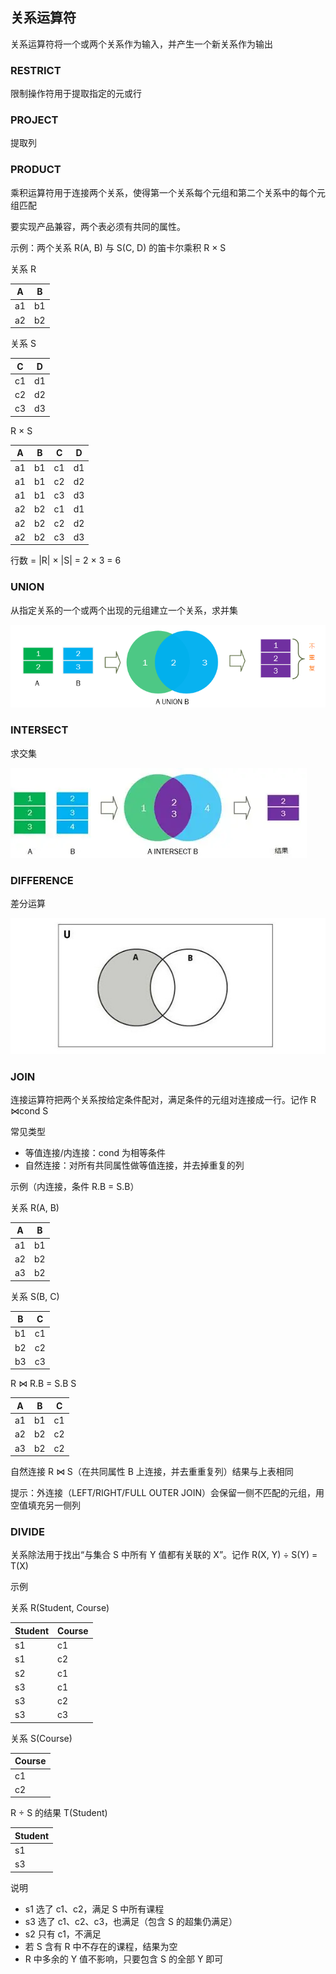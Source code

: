 ## 关系运算符

关系运算符将一个或两个关系作为输入，并产生一个新关系作为输出

### RESTRICT

限制操作符用于提取指定的元或行

### PROJECT

提取列

### PRODUCT

乘积运算符用于连接两个关系，使得第一个关系每个元组和第二个关系中的每个元组匹配

要实现产品兼容，两个表必须有共同的属性。

示例：两个关系 R(A, B) 与 S(C, D) 的笛卡尔乘积 R × S

关系 R

| A  | B  |
| -- | -- |
| a1 | b1 |
| a2 | b2 |

关系 S

| C  | D  |
| -- | -- |
| c1 | d1 |
| c2 | d2 |
| c3 | d3 |

R × S

| A  | B  | C  | D  |
| -- | -- | -- | -- |
| a1 | b1 | c1 | d1 |
| a1 | b1 | c2 | d2 |
| a1 | b1 | c3 | d3 |
| a2 | b2 | c1 | d1 |
| a2 | b2 | c2 | d2 |
| a2 | b2 | c3 | d3 |

行数 = |R| × |S| = 2 × 3 = 6

### UNION

从指定关系的一个或两个出现的元组建立一个关系，求并集

![1757990681511](image/1.3/1757990681511.png)

### INTERSECT

求交集

![1757990712097](image/1.3/1757990712097.png)

### DIFFERENCE

差分运算

![1757990741099](image/1.3/1757990741099.png)

### JOIN

连接运算符把两个关系按给定条件配对，满足条件的元组对连接成一行。记作 R ⋈cond S

常见类型
- 等值连接/内连接：cond 为相等条件
- 自然连接：对所有共同属性做等值连接，并去掉重复的列

示例（内连接，条件 R.B = S.B）

关系 R(A, B)

| A  | B  |
| -- | -- |
| a1 | b1 |
| a2 | b2 |
| a3 | b2 |

关系 S(B, C)

| B  | C  |
| -- | -- |
| b1 | c1 |
| b2 | c2 |
| b3 | c3 |

R ⋈ R.B = S.B S

| A  | B  | C  |
| -- | -- | -- |
| a1 | b1 | c1 |
| a2 | b2 | c2 |
| a3 | b2 | c2 |

自然连接 R ⋈ S（在共同属性 B 上连接，并去重重复列）结果与上表相同

提示：外连接（LEFT/RIGHT/FULL OUTER JOIN）会保留一侧不匹配的元组，用空值填充另一侧列

### DIVIDE

关系除法用于找出“与集合 S 中所有 Y 值都有关联的 X”。记作 R(X, Y) ÷ S(Y) = T(X)

示例

关系 R(Student, Course)

| Student | Course |
| ------- | ------ |
| s1      | c1     |
| s1      | c2     |
| s2      | c1     |
| s3      | c1     |
| s3      | c2     |
| s3      | c3     |

关系 S(Course)

| Course |
| ------ |
| c1     |
| c2     |

R ÷ S 的结果 T(Student)

| Student |
| ------- |
| s1      |
| s3      |

说明
- s1 选了 c1、c2，满足 S 中所有课程
- s3 选了 c1、c2、c3，也满足（包含 S 的超集仍满足）
- s2 只有 c1，不满足
- 若 S 含有 R 中不存在的课程，结果为空
- R 中多余的 Y 值不影响，只要包含 S 的全部 Y 即可
